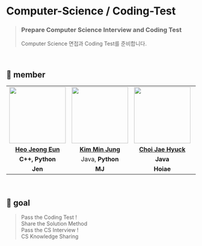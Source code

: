 # Computer-Science / Coding-Test

> ### Prepare Computer Science Interview and Coding Test
> Computer Science 면접과 Coding Test를 준비합니다. 

<br>

## 👋 member 
<table>
  <tr>
    <td align="center"><a href="https://github.com/Heo-Jeong-Eun"><img src="https://avatars.githubusercontent.com/Heo-Jeong-Eun" width="150px;" alt="">
    <td align="center"><a href="https://github.com/pushedrumex"><img src="https://avatars.githubusercontent.com/pushedrumex" width="150px;" alt="">
    <td align="center"><a href="https://github.com/hoiae"><img src="https://avatars.githubusercontent.com/hoiae" width="150px;" alt="">
    <td align="center"><a href="https://github.com/sronger"><img src="https://avatars.githubusercontent.com/sronger" width="150px;" alt="">
    <td align="center"><a href="https://github.com/ddang-jung"><img src="https://avatars.githubusercontent.com/ddang-jung" width="150px;" alt="">
    </td>
  </tr>
  <tr>
    <td align="center"><a href="https://github.com/Heo-Jeong-Eun"><b>Heo Jeong Eun</b></td>
    <td align="center"><a href="https://github.com/pushedrumex"><b>Kim Min Jung</b></td>
    <td align="center"><a href="https://github.com/hoiae"><b>Choi Jae Hyuck</b></td>
    <td align="center"><a href="https://github.com/sronger"><b>Kim Jun Tae</b></td>
    <td align="center"><a href="https://github.com/ddang-jung"><b>Kim Hyeon Jung</b></td>
  </tr>
  <tr>
    <td align="center"><strong>C++, Python</strong></td>
    <td align="center">Java, <strong>Python</strong></td>
    <td align="center"><strong>Java</strong></td>
    <td align="center"><strong>Python</strong></td>
    <td align="center"><strong>C</strong></td>
  </tr>
  <tr>
    <td align="center"><strong>Jen</strong></td>
    <td align="center"><strong>MJ</strong></td>
    <td align="center"><strong>Hoiae</strong></td>
    <td align="center"><strong>JT</strong></td>
    <td align="center"><strong>Hyeonjun</strong></td>
  </tr>
</table>

<br>

## 🚀 goal
> Pass the Coding Test ! <br>
> Share the Solution Method <br>
> Pass the CS Interview ! <br>
> CS Knowledge Sharing
